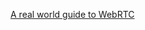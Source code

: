 [A real world guide to WebRTC](https://deepstreamhub.com/tutorials/protocols/webrtc-intro/?utm_source=ponyfoo+weekly&utm_medium=email&utm_campaign=73)
